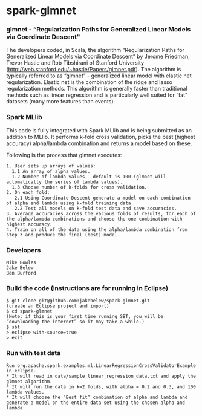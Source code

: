 # spark-glmnet

### glmnet -  “Regularization Paths for Generalized Linear Models via Coordinate Descent"

The developers coded, in Scala, the algorithm  “Regularization Paths for Generalized Linear Models via Coordinate Descent” by Jerome Friedman, Trevor Hastie and Rob Tibshirani of Stanford University (http://web.stanford.edu/~hastie/Papers/glmnet.pdf).  The algorithm is typically referred to as “glmnet” - generalized linear model with elastic net regularization.  Elastic net is the combination of the ridge and lasso regularization methods.  This algorithm is generally faster than traditional methods such as linear regression and is particularly well suited for “fat” datasets (many more features than events).

### Spark MLlib

This code is fully integrated with Spark MLlib and is being submitted as an addition to MLlib. It performs k-fold cross validation, picks the best (highest accuracy) alpha/lambda combination and returns a model based on these.

Following is the process that glmnet executes:

    1. User sets up arrays of values:
      1.1 An array of alpha values.
      1.2 Number of lambda values - default is 100 (glmnet will automatically the series of lambda values).
      1.3 Choose number of k-folds for cross validation.
    2. On each fold:
       2.1 Using Coordinate Descent generate a model on each combination of alpha and lambda using k-fold training data.
       2.2 Test all models on k-fold test data and save accuracies.
    3. Average accuracies across the various folds of results, for each of the alpha/lambda combinations and choose the one combination with highest accuracy.
    4. Train on all of the data using the alpha/lambda combination from step 3 and produce the final (best) model. 

### Developers
    Mike Bowles
    Jake Belew
    Ben Burford

### Build the code (instructions are for running in Eclipse)
	$ git clone git@github.com:jakebelew/spark-glmnet.git
	(create an Eclipse project and import)
	$ cd spark-glmnet
	(Note: if this is your first time running SBT, you will be “downloading the internet” so it may take a while.)
	$ sbt
	> eclipse with-source=true
	> exit

### Run with test data
	Run org.apache.spark.examples.ml.LinearRegressionCrossValidatorExample in eclipse.
	* It will read in data/sample_linear_regression_data.txt and apply the glmnet algorithm.
	* It will run the data in k=2 folds, with alpha = 0.2 and 0.3, and 100 lambda values.
	* It will choose the “Best fit” combination of alpha and lambda and generate a model on the entire data set using the chosen alpha and lambda.
